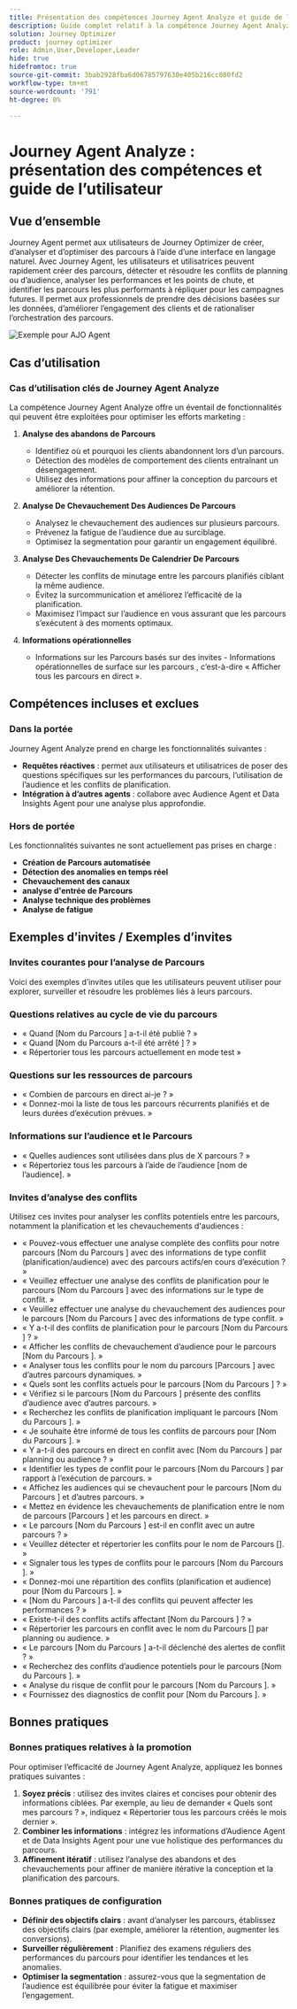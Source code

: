 ```yaml
---
title: Présentation des compétences Journey Agent Analyze et guide de l’utilisateur
description: Guide complet relatif à la compétence Journey Agent Analyze, permettant aux utilisateurs d’analyser les parcours marketing, de détecter les problèmes, de découvrir des informations et d’optimiser l’engagement des clients.
solution: Journey Optimizer
product: journey optimizer
role: Admin,User,Developer,Leader
hide: true
hidefromtoc: true
source-git-commit: 3bab2928fba6d06785797630e405b216cc080fd2
workflow-type: tm+mt
source-wordcount: '791'
ht-degree: 0%

---
```



# Journey Agent Analyze : présentation des compétences et guide de l’utilisateur

## Vue d’ensemble

Journey Agent permet aux utilisateurs de Journey Optimizer de créer, d’analyser et d’optimiser des parcours à l’aide d’une interface en langage naturel. Avec Journey Agent, les utilisateurs et utilisatrices peuvent rapidement créer des parcours, détecter et résoudre les conflits de planning ou d’audience, analyser les performances et les points de chute, et identifier les parcours les plus performants à répliquer pour les campagnes futures. Il permet aux professionnels de prendre des décisions basées sur les données, d’améliorer l’engagement des clients et de rationaliser l’orchestration des parcours.

![Exemple pour AJO Agent](./images/ajo-agent/ajo-agent-sample.png)

## Cas d’utilisation

### Cas d’utilisation clés de Journey Agent Analyze

La compétence Journey Agent Analyze offre un éventail de fonctionnalités qui peuvent être exploitées pour optimiser les efforts marketing :

1. **Analyse des abandons de Parcours**

   - Identifiez où et pourquoi les clients abandonnent lors d’un parcours.
   - Détection des modèles de comportement des clients entraînant un désengagement.
   - Utilisez des informations pour affiner la conception du parcours et améliorer la rétention.

1. **Analyse De Chevauchement Des Audiences De Parcours**

   - Analysez le chevauchement des audiences sur plusieurs parcours.
   - Prévenez la fatigue de l’audience due au surciblage.
   - Optimisez la segmentation pour garantir un engagement équilibré.

1. **Analyse Des Chevauchements De Calendrier De Parcours**

   - Détecter les conflits de minutage entre les parcours planifiés ciblant la même audience.
   - Évitez la surcommunication et améliorez l’efficacité de la planification.
   - Maximisez l’impact sur l’audience en vous assurant que les parcours s’exécutent à des moments optimaux.

1. **Informations opérationnelles**

   - Informations sur les Parcours basés sur des invites - Informations opérationnelles de surface sur les parcours , c’est-à-dire « Afficher tous les parcours en direct ».


## Compétences incluses et exclues

### **Dans la portée**

Journey Agent Analyze prend en charge les fonctionnalités suivantes :

- **Requêtes réactives** : permet aux utilisateurs et utilisatrices de poser des questions spécifiques sur les performances du parcours, l’utilisation de l’audience et les conflits de planification.
- **Intégration à d’autres agents** : collabore avec Audience Agent et Data Insights Agent pour une analyse plus approfondie.

### **Hors de portée**

Les fonctionnalités suivantes ne sont actuellement pas prises en charge :

- **Création de Parcours automatisée**
- **Détection des anomalies en temps réel**
- **Chevauchement des canaux**
- **analyse d&#39;entrée de Parcours**
- **Analyse technique des problèmes**
- **Analyse de fatigue**

## Exemples d’invites / Exemples d’invites

### Invites courantes pour l’analyse de Parcours

Voici des exemples d’invites utiles que les utilisateurs peuvent utiliser pour explorer, surveiller et résoudre les problèmes liés à leurs parcours.

### Questions relatives au cycle de vie du parcours

- « Quand [Nom du Parcours ] a-t-il été publié ? »
- « Quand [Nom du Parcours a-t-il été arrêté ] ? »
- « Répertorier tous les parcours actuellement en mode test »

### Questions sur les ressources de parcours

- « Combien de parcours en direct ai-je ? »
- « Donnez-moi la liste de tous les parcours récurrents planifiés et de leurs durées d’exécution prévues. »

### Informations sur l’audience et le Parcours

- « Quelles audiences sont utilisées dans plus de X parcours ? »
- « Répertoriez tous les parcours à l’aide de l’audience [nom de l’audience]. »

### Invites d’analyse des conflits

Utilisez ces invites pour analyser les conflits potentiels entre les parcours, notamment la planification et les chevauchements d&#39;audiences :

- « Pouvez-vous effectuer une analyse complète des conflits pour notre parcours [Nom du Parcours ] avec des informations de type conflit (planification/audience) avec des parcours actifs/en cours d’exécution ? »
- « Veuillez effectuer une analyse des conflits de planification pour le parcours [Nom du Parcours ] avec des informations sur le type de conflit. »
- « Veuillez effectuer une analyse du chevauchement des audiences pour le parcours [Nom du Parcours ] avec des informations de type conflit. »
- « Y a-t-il des conflits de planification pour le parcours [Nom du Parcours ] ? »
- « Afficher les conflits de chevauchement d’audience pour le parcours [Nom du Parcours ]. »
- « Analyser tous les conflits pour le nom du parcours [Parcours ] avec d’autres parcours dynamiques. »
- « Quels sont les conflits actuels pour le parcours [Nom du Parcours ] ? »
- « Vérifiez si le parcours [Nom du Parcours ] présente des conflits d’audience avec d’autres parcours. »
- « Recherchez les conflits de planification impliquant le parcours [Nom du Parcours ]. »
- « Je souhaite être informé de tous les conflits de parcours pour [Nom du Parcours ]. »
- « Y a-t-il des parcours en direct en conflit avec [Nom du Parcours ] par planning ou audience ? »
- « Identifier les types de conflit pour le parcours [Nom du Parcours ] par rapport à l’exécution de parcours. »
- « Affichez les audiences qui se chevauchent pour le parcours [Nom du Parcours ] et d’autres parcours. »
- « Mettez en évidence les chevauchements de planification entre le nom de parcours [Parcours ] et les parcours en direct. »
- « Le parcours [Nom du Parcours ] est-il en conflit avec un autre parcours ? »
- « Veuillez détecter et répertorier les conflits pour le nom de Parcours []. »
- « Signaler tous les types de conflits pour le parcours [Nom du Parcours ]. »
- « Donnez-moi une répartition des conflits (planification et audience) pour [Nom du Parcours ]. »
- « [Nom du Parcours ] a-t-il des conflits qui peuvent affecter les performances ? »
- « Existe-t-il des conflits actifs affectant [Nom du Parcours ] ? »
- « Répertorier les parcours en conflit avec le nom du Parcours [] par planning ou audience. »
- « Le parcours [Nom du Parcours ] a-t-il déclenché des alertes de conflit ? »
- « Recherchez des conflits d’audience potentiels pour le parcours [Nom du Parcours ]. »
- « Analyse du risque de conflit pour le parcours [Nom du Parcours ]. »
- « Fournissez des diagnostics de conflit pour [Nom du Parcours ]. »


## Bonnes pratiques

### Bonnes pratiques relatives à la promotion

Pour optimiser l’efficacité de Journey Agent Analyze, appliquez les bonnes pratiques suivantes :

1. **Soyez précis** : utilisez des invites claires et concises pour obtenir des informations ciblées. Par exemple, au lieu de demander « Quels sont mes parcours ? », indiquez « Répertorier tous les parcours créés le mois dernier ».
1. **Combiner les informations** : intégrez les informations d’Audience Agent et de Data Insights Agent pour une vue holistique des performances du parcours.
1. **Affinement itératif** : utilisez l’analyse des abandons et des chevauchements pour affiner de manière itérative la conception et la planification des parcours.


### Bonnes pratiques de configuration

- **Définir des objectifs clairs** : avant d’analyser les parcours, établissez des objectifs clairs (par exemple, améliorer la rétention, augmenter les conversions).
- **Surveiller régulièrement** : Planifiez des examens réguliers des performances du parcours pour identifier les tendances et les anomalies.
- **Optimiser la segmentation** : assurez-vous que la segmentation de l’audience est équilibrée pour éviter la fatigue et maximiser l’engagement.